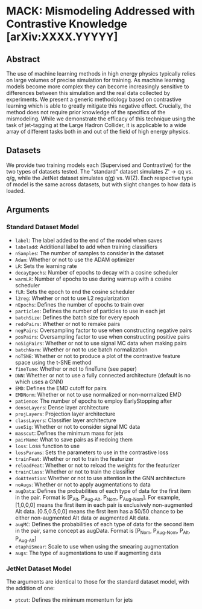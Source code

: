 # MACK: Mismodeling Addressed with Contrastive Knowledge [arXiv:XXXX.YYYYY]

## Abstract

The use of machine learning methods in high energy physics typically relies on large volumes of precise simulation for training. As machine learning models become more complex they can become increasingly sensitive to differences between this simulation and the real data collected by experiments. We present a generic methodology based on contrastive learning which is able to greatly mitigate this negative effect. Crucially, the method does not require prior knowledge of the specifics of the mismodeling. While we demonstrate the efficacy of this technique using the task of jet-tagging at the Large Hadron Collider, it is applicable to a wide array of different tasks both in and out of the field of high energy physics.

## Datasets

We provide two training models each (Supervised and Contrastive) for the two types of datasets tested. The "standard" dataset simulates Z' -> qq vs. q/g, while the JetNet dataset simulates q(g) vs. W(Z). Each respective type of model is the same across datasets, but with slight changes to how data is loaded.

## Arguments

### Standard Dataset Model
* `label`: The label added to the end of the model when saves
* `labeladd`: Additional label to add when training classifiers
* `nSamples`: The number of samples to consider in the dataset
* `Adam`: Whether or not to use the ADAM optimizer
* `LR`: Sets the learning rate
* `decayEpochs`: Number of epochs to decay with a cosine scheduler
* `warmLR`: Number of epochs to use during warmup with a cosine scheduler
* `fLR`: Sets the epoch to end the cosine scheduler
* `l2reg`: Whether or not to use L2 regularization
* `nEpochs`: Defines the number of epochs to train over
* `particles`: Defines the number of particles to use in each jet
* `batchSize`: Defines the batch size for every epoch
* `redoPairs`: Whether or not to remake pairs
* `negPairs`: Oversampling factor to use when constructing negative pairs
* `posPairs`: Oversampling factor to use when constructing positive pairs
* `noSigPairs`: Whether or not to use signal MC data when making pairs
* `batchNorm`: Whether or not to use batch normalization
* `noTSNE`: Whether or not to produce a plot of the contrastive feature space using the t-SNE method
* `fineTune`: Whether or not to fineTune (see paper)
* `DNN`: Whether or not to use a fully connected architecture (default is no which uses a GNN)
* `EMD`: Defines the EMD cutoff for pairs
* `EMDNorm`: Whether or not to use normalized or non-normalized EMD
* `patience`: The number of epochs to employ EarlyStopping after
* `denseLayers`: Dense layer architecture
* `projLayers`: Projection layer architecture
* `classLayers`: Classifier layer architecture
* `useSig`: Whether or not to consider signal MC data
* `masscut`: Defines the minimum mass for jets
* `pairName`: What to save pairs as if redoing them
* `loss`: Loss function to use
* `lossParams`: Sets the parameters to use in the contrastive loss
* `trainFeat`: Whether or not to train the featurizer
* `reloadFeat`: Whether or not to reload the weights for the featurizer
* `trainClass`: Whether or not to train the classifier
* `doAttention`: Whether or not to use attention in the GNN architecture
* `noAugs`: Whether or not to apply augmentations to data
* `augData`: Defines the probabilities of each type of data for the first item in the pair. Format is [P<sub>Alt</sub>, P<sub>Aug-Alt</sub>, P<sub>Nom</sub>, P<sub>Aug-Nom</sub>]. For example, [1,0,0,0] means the first item in each pair is exclusively non-augmented Alt data. [0.5,0.5,0,0] means the first item has a 50/50 chance to be either non-augmented Alt data or augmented Alt data.
* `augMC`: Defines the probabilities of each type of data for the second item in the pair, same concept as augData. Format is [P<sub>Nom</sub>, P<sub>Aug-Nom</sub>, P<sub>Alt</sub>, P<sub>Aug-Alt</sub>]
* `etaphiSmear`: Scale to use when using the smearing augmentation
* `augs`: The type of augmentations to use if augmenting data

### JetNet Dataset Model
The arguments are identical to those for the standard dataset model, with the addition of one:
* `ptcut`: Defines the minimum momentum for jets
